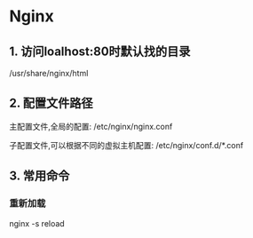 # Nginx

## 1. 访问loalhost:80时默认找的目录
/usr/share/nginx/html

## 2. 配置文件路径
主配置文件,全局的配置:
/etc/nginx/nginx.conf

子配置文件,可以根据不同的虚拟主机配置:
/etc/nginx/conf.d/*.conf

## 3. 常用命令
### 重新加载
nginx -s reload
